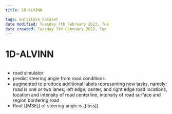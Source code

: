 ```yaml
---
title: 1D-ALVINN

tags: multitask dataset   
date modified: Tuesday 7th February 2023, Tue
date created: Tuesday 7th February 2023, Tue
---
```


# 1D-ALVINN
```toc
```

- road simulator
- predict steering angle from road conditions
- augmented to produce additional labels representing new tasks, namely: road is one or two lanes, left edge, center, and right edge road locations, location and intensity of road centerline, intensity of road surface and region bordering road
- Root [[MSE]]  of steering angle is [[loss]] 



